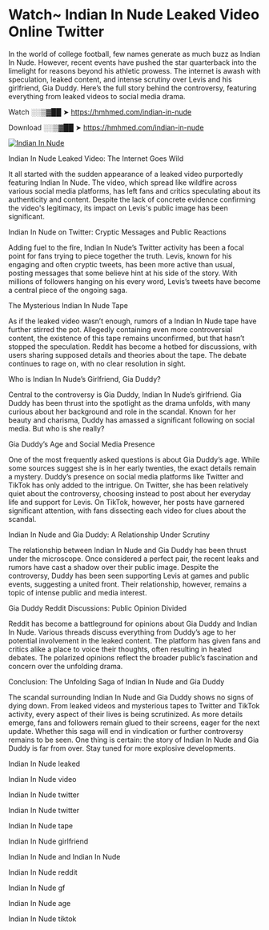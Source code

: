 # Watch~ Indian In Nude Leaked Video Online Twitter

In the world of college football, few names generate as much buzz as Indian In Nude. However, recent events have pushed the star quarterback into the limelight for reasons beyond his athletic prowess. The internet is awash with speculation, leaked content, and intense scrutiny over Levis and his girlfriend, Gia Duddy. Here’s the full story behind the controversy, featuring everything from leaked videos to social media drama.

Watch ░░▒▓██ ➤ https://hmhmed.com/indian-in-nude

Download ░░▒▓██ ➤ https://hmhmed.com/indian-in-nude

[![Indian In Nude](https://i.imgur.com/dJHk4Zq.gif)](https://hmhmed.com/indian-in-nude)

Indian In Nude Leaked Video: The Internet Goes Wild

It all started with the sudden appearance of a leaked video purportedly featuring Indian In Nude. The video, which spread like wildfire across various social media platforms, has left fans and critics speculating about its authenticity and content. Despite the lack of concrete evidence confirming the video's legitimacy, its impact on Levis's public image has been significant.

Indian In Nude on Twitter: Cryptic Messages and Public Reactions

Adding fuel to the fire, Indian In Nude’s Twitter activity has been a focal point for fans trying to piece together the truth. Levis, known for his engaging and often cryptic tweets, has been more active than usual, posting messages that some believe hint at his side of the story. With millions of followers hanging on his every word, Levis’s tweets have become a central piece of the ongoing saga.

The Mysterious Indian In Nude Tape

As if the leaked video wasn’t enough, rumors of a Indian In Nude tape have further stirred the pot. Allegedly containing even more controversial content, the existence of this tape remains unconfirmed, but that hasn’t stopped the speculation. Reddit has become a hotbed for discussions, with users sharing supposed details and theories about the tape. The debate continues to rage on, with no clear resolution in sight.

Who is Indian In Nude’s Girlfriend, Gia Duddy?

Central to the controversy is Gia Duddy, Indian In Nude’s girlfriend. Gia Duddy has been thrust into the spotlight as the drama unfolds, with many curious about her background and role in the scandal. Known for her beauty and charisma, Duddy has amassed a significant following on social media. But who is she really?

Gia Duddy’s Age and Social Media Presence

One of the most frequently asked questions is about Gia Duddy’s age. While some sources suggest she is in her early twenties, the exact details remain a mystery. Duddy’s presence on social media platforms like Twitter and TikTok has only added to the intrigue. On Twitter, she has been relatively quiet about the controversy, choosing instead to post about her everyday life and support for Levis. On TikTok, however, her posts have garnered significant attention, with fans dissecting each video for clues about the scandal.

Indian In Nude and Gia Duddy: A Relationship Under Scrutiny

The relationship between Indian In Nude and Gia Duddy has been thrust under the microscope. Once considered a perfect pair, the recent leaks and rumors have cast a shadow over their public image. Despite the controversy, Duddy has been seen supporting Levis at games and public events, suggesting a united front. Their relationship, however, remains a topic of intense public and media interest.

Gia Duddy Reddit Discussions: Public Opinion Divided

Reddit has become a battleground for opinions about Gia Duddy and Indian In Nude. Various threads discuss everything from Duddy’s age to her potential involvement in the leaked content. The platform has given fans and critics alike a place to voice their thoughts, often resulting in heated debates. The polarized opinions reflect the broader public’s fascination and concern over the unfolding drama.

Conclusion: The Unfolding Saga of Indian In Nude and Gia Duddy

The scandal surrounding Indian In Nude and Gia Duddy shows no signs of dying down. From leaked videos and mysterious tapes to Twitter and TikTok activity, every aspect of their lives is being scrutinized. As more details emerge, fans and followers remain glued to their screens, eager for the next update. Whether this saga will end in vindication or further controversy remains to be seen. One thing is certain: the story of Indian In Nude and Gia Duddy is far from over. Stay tuned for more explosive developments.

Indian In Nude leaked

Indian In Nude video

Indian In Nude twitter

Indian In Nude twitter

Indian In Nude tape

Indian In Nude girlfriend

Indian In Nude and Indian In Nude

Indian In Nude reddit

Indian In Nude gf

Indian In Nude age

Indian In Nude tiktok